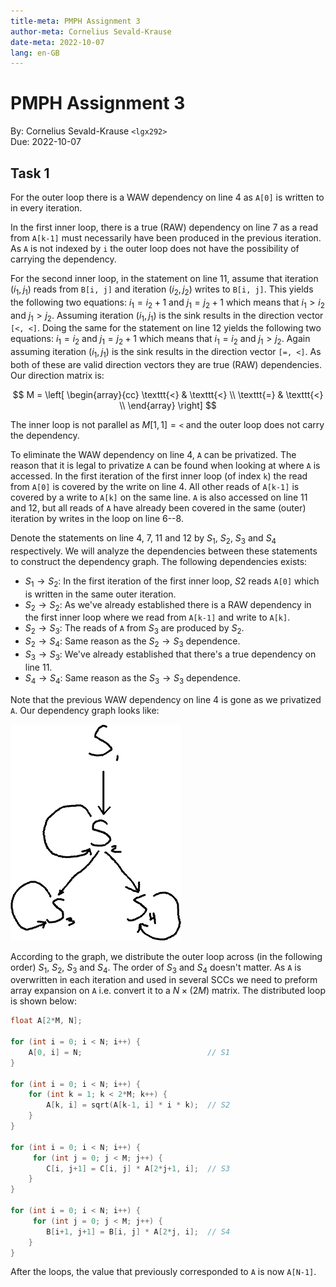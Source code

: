 ```yaml
---
title-meta: PMPH Assignment 3
author-meta: Cornelius Sevald-Krause
date-meta: 2022-10-07
lang: en-GB
---
```


PMPH Assignment 3
=================

By: Cornelius Sevald-Krause `<lgx292>`  
Due: 2022-10-07

Task 1
------

For the outer loop there is a WAW dependency on line 4 as `A[0]` is written to
in every iteration.

In the first inner loop, there is a true (RAW) dependency on line 7 as a read
from `A[k-1]` must necessarily have been produced in the previous iteration. As
`A` is not indexed by `i` the outer loop does not have the possibility of
carrying the dependency.

For the second inner loop, in the statement on line 11, assume that iteration
$(i_1, j_1)$ reads from `B[i, j]` and iteration $(i_2, j_2)$ writes to
`B[i, j]`. This yields the following two equations: $i_1 = i_2+1$ and
$j_1 = j_2+1$ which means that $i_1 > i_2$ and $j_1 > j_2$. Assuming iteration
$(i_1, j_1)$ is the sink results in the direction vector `[<, <]`. Doing the
same for the statement on line 12 yields the following two equations:
$i_1 = i_2$ and $j_1 = j_2+1$ which means that $i_1 = i_2$ and $j_1 > j_2$.
Again assuming iteration $(i_1, j_1)$ is the sink results in the direction
vector `[=, <]`. As both of these are valid direction vectors they are true
(RAW) dependencies. Our direction matrix is:

$$
    M =
    \left[ \begin{array}{cc}
        \texttt{<} & \texttt{<} \\
        \texttt{=} & \texttt{<} \\
    \end{array} \right]
$$

The inner loop is not parallel as $M[1,1] = \texttt{<}$ and the outer loop does
not carry the dependency.

To eliminate the WAW dependency on line 4, `A` can be privatized. The reason
that it is legal to privatize `A` can be found when looking at where `A` is
accessed. In the first iteration of the first inner loop (of index `k`) the read
from `A[0]` is covered by the write on line 4. All other reads of `A[k-1]` is
covered by a write to `A[k]` on the same line. `A` is also accessed on line 11
and 12, but all reads of `A` have already been covered in the same (outer)
iteration by writes in the loop on line 6--8.

Denote the statements on line 4, 7, 11 and 12 by $S_1$, $S_2$, $S_3$ and $S_4$
respectively. We will analyze the dependencies between these statements to
construct the dependency graph. The following dependencies exists:

 - $S_1 \rightarrow S_2$: In the first iteration of the first inner loop, $S2$
   reads `A[0]` which is written in the same outer iteration.
 - $S_2 \rightarrow S_2$: As we've already established there is a RAW dependency
   in the first inner loop where we read from `A[k-1]` and write to `A[k]`.
 - $S_2 \rightarrow S_3$: The reads of `A` from $S_3$ are produced by $S_2$.
 - $S_2 \rightarrow S_4$: Same reason as the $S_2 \rightarrow S_3$ dependence.
 - $S_3 \rightarrow S_3$: We've already established that there's a true
   dependency on line 11.
 - $S_4 \rightarrow S_4$: Same reason as the $S_3 \rightarrow S_3$ dependence.

Note that the previous WAW dependency on line 4 is gone as we privatized `A`.
Our dependency graph looks like:

![Dependency graph](task1_depgraph.png)

According to the graph, we distribute the outer loop across (in the following
order) $S_1$, $S_2$, $S_3$ and $S_4$. The order of $S_3$ and $S_4$ doesn't
matter. As `A` is overwritten in each iteration and used in several SCCs we need
to preform array expansion on `A` i.e. convert it to a $N \times (2 M)$ matrix.
The distributed loop is shown below:

```c
float A[2*M, N];

for (int i = 0; i < N; i++) {
    A[0, i] = N;                            // S1
}

for (int i = 0; i < N; i++) {
    for (int k = 1; k < 2*M; k++) {
        A[k, i] = sqrt(A[k-1, i] * i * k);  // S2
    }
}

for (int i = 0; i < N; i++) {
     for (int j = 0; j < M; j++) {
        C[i, j+1] = C[i, j] * A[2*j+1, i];  // S3
    }
}

for (int i = 0; i < N; i++) {
     for (int j = 0; j < M; j++) {
        B[i+1, j+1] = B[i, j] * A[2*j, i];  // S4
    }
}
```

After the loops, the value that previously corresponded to `A` is now `A[N-1]`.
